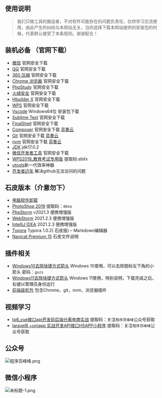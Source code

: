

## 使用说明

> 我们只做工具的搬运者，不对软件可能存在的问题负责任，仅供学习交流使用，由此产生的纠纷与本网站无关，当你选择下载本网站提供的安装包的时候，代表默认接受了本条规则。谢谢配合！

## 装机必备 （官网下载）

- [微信](https://weixin.qq.com/) 官网安全下载
- [QQ](https://im.qq.com/index) 官网安全下载
- [360 压缩](https://yasuo.360.cn/) 官网安全下载
- [Chrome 浏览器](https://www.google.cn/intl/zh-CN/chrome/) 官网安全下载
- [PhpStudy](https://www.xp.cn/) 官网安全下载
- [火绒安全](https://www.huorong.cn/) 官网安全下载
- [Hbuilder X](https://www.dcloud.io/hbuilderx.html) 官网安全下载
- [WPS](https://platform.wps.cn/) 官网安全下载
- [Vscode](https://vscode.cdn.azure.cn/stable/054a9295330880ed74ceaedda236253b4f39a335/VSCodeUserSetup-x64-1.56.2.exe) Windows64位 安装包下载
- [Sublime Text](https://www.sublimetext.com/download) 官网安全下载
- [FinalShell](http://www.hostbuf.com/t/988.html) 官网安全下载
- [Composer](https://getcomposer.org/download/) 官网安全下载   [蓝奏云](https://coisini.lanzouf.com/ifV0n02tpumj)
- [Git](https://git-scm.com/download/win) 官网安全下载 [蓝奏云](https://coisini.lanzouf.com/iPr2y02tq0ve)
- [nvm](https://github.com/coreybutler/nvm-windows/releases) 官网安全下载 [蓝奏云](https://coisini.lanzouf.com/iawe902tpwmb)
- [JDK](https://www.oracle.com/java/technologies/downloads/#jdk17-windows) jdk17.0.2
- [微信开发者工具](https://developers.weixin.qq.com/miniprogram/dev/devtools/stable.html) 官网安全下载
- [WPS2019_教育考试专用版](http://42.193.122.194:528/down/PHeqcRpDdNa7) 提取码:sbitx
- [utools](http://www.u.tools/)新一代效率神器
- [开发者边车](https://github.com/docmirror/dev-sidecar) 解决github无法访问的问题

## 石皮版本（介意勿下）

- [电脑软件卸载](https://coisini.lanzoui.com/ic5ev5c)
- [PhotoShop 2019](https://www.aliyundrive.com/s/v16de4rZBDx)  提取码：`06no`
- [PhpStorm](https://www.ghxi.com/phpstorm.html) v2021.3 便携增强版
- [WebStorm](https://www.ghxi.com/webstorm.html) 2021.2.3 便携增强版
- [IntelliJ IDEA](https://www.ghxi.com/idea.html) 2021.2.3 便携增强版
- [Typora](https://coisini.lanzouf.com/iNGMF03og7cd) Typora 1.0.2( 石皮版) – Markdown编辑器
- [Navicat Premium 15](https://www.bilibili.com/read/cv9424390/) 石皮文件说明



## 插件相关

- [Windows10去除快捷方式箭头](https://coisini.lanzoui.com/iaioy8j) Windows 10使用，可以去除图标左下角的小箭头 密码：`gxzs`
- [Windows11去除快捷方式箭头](https://coisini.lanzouf.com/i6ZN003bx87i) Windows 11使用，特别说明，下载完成之后，右键以管理员身份运行
- [前端装机包](https://coisini.lanzouf.com/i9xmWwg9e8j) 包含Chrome，git，nvm，浏览器插件



## 视频学习

- [tp6_vue接口api开发前后端分离电商实战](https://www.aliyundrive.com/s/Lfonn23aPDt) 提取码：关注`程序员峰峰`公众号获取
- [laravel8 +uniapp 实战开发API接口H5APP小程序](https://www.aliyundrive.com/s/RXfMXE6FcE1) 提取码：关注`程序员峰峰`公众号获取

## 公众号

![程序员峰峰.png](https://cdn.sbitx.top/220407/f380ec2c55635.png?ref=support.qiniu.com)

## 微信小程序

![未标题-1.png](https://cdn.sbitx.top/220428/739bddb399230.png)
